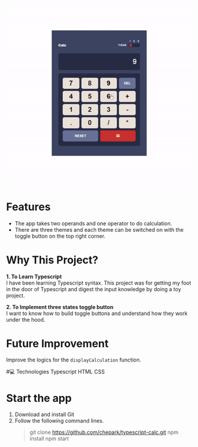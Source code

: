 <p align="center">
  <img width="530" height="auto" src="./assets/calc-demo.gif">
</p>

# Features

- The app takes two operands and one operator to do calculation.
- There are three themes and each theme can be switched on with the toggle button on the top right corner.
  <br/>

# Why This Project?

**1. To Learn Typescript**<br/>
I have been learning Typescript syntax. This project was for getting my foot in the door of Typescript and digest the input knowledge by doing a toy project.

**2. To Implement three states toggle button**<br/>
I want to know how to build toggle buttons and understand how they work under the hood.
<br/>

# Future Improvement

Improve the logics for the `displayCalculation` function.
<br/>

#💻 Technologies
Typescript
HTML
CSS
<br/>

# Start the app

1. Download and install Git
2. Follow the following command lines.
   > git clone https://github.com/chepark/typescript-calc.git
   > npm install
   > npm start
